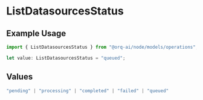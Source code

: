 # ListDatasourcesStatus

## Example Usage

```typescript
import { ListDatasourcesStatus } from "@orq-ai/node/models/operations";

let value: ListDatasourcesStatus = "queued";
```

## Values

```typescript
"pending" | "processing" | "completed" | "failed" | "queued"
```